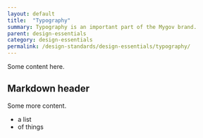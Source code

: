 ```yaml
---
layout: default
title:  "Typography"
summary: Typography is an important part of the Mygov brand.
parent: design-essentials
category: design-essentials
permalink: /design-standards/design-essentials/typography/
---
```


Some content here.

## Markdown header

Some more content.

* a list
* of things
